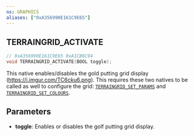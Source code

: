 ```yaml
---
ns: GRAPHICS
aliases: ["0xA356990E161C9E65"]
---
```

## TERRAINGRID_ACTIVATE

```c
// 0xA356990E161C9E65 0xA1CB6C94
void TERRAINGRID_ACTIVATE(BOOL toggle);
```

This native enables/disables the gold putting grid display (https://i.imgur.com/TC6cku6.png).
This requires these two natives to be called as well to configure the grid: [`TERRAINGRID_SET_PARAMS`](https://docs.fivem.net/natives/?_0x1C4FC5752BCD8E48) and [`TERRAINGRID_SET_COLOURS`](https://docs.fivem.net/natives/?_0x5CE62918F8D703C7).



## Parameters
* **toggle**: Enables or disables the golf putting grid display.

